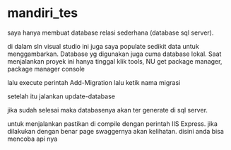 # mandiri_tes

saya hanya membuat database relasi sederhana (database sql server).

di dalam sln visual studio ini juga saya populate sedikit data untuk menggambarkan. Database yg digunakan juga cuma database lokal. Saat menjalankan proyek ini hanya tinggal klik tools, NU get package manager, package manager console

lalu execute perintah Add-Migration 
lalu ketik nama migrasi

setelah itu jalankan update-database

jika sudah selesai maka databasenya akan ter generate di sql server.

untuk menjalankan pastikan di compile dengan perintah IIS Express. jika dilakukan dengan benar page swaggernya akan kelihatan. disini anda bisa mencoba api nya
